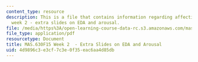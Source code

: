 ```yaml
---
content_type: resource
description: This is a file that contains information regarding affective computing
  week 2 - extra slides on EDA and arousal.
file: /media/https%3A/open-learning-course-data-rc.s3.amazonaws.com/mas-630-affective-computing-fall-2015/4d9896c3e3cf7c3e0f35eac6aa4d85db_MITMAS_630F15_Week2.pdf
file_type: application/pdf
resourcetype: Document
title: MAS.630F15 Week 2  - Extra Slides on EDA and Arousal
uid: 4d9896c3-e3cf-7c3e-0f35-eac6aa4d85db
---
```

